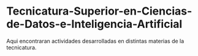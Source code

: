 # Tecnicatura-Superior-en-Ciencias-de-Datos-e-Inteligencia-Artificial
Aqui encontraran actividades desarrolladas en distintas materias de la tecnicatura.
